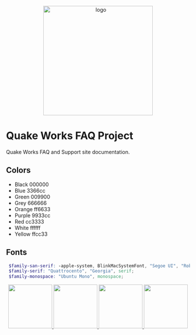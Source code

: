 <p align="center">
  <img src="https://craton.sfo2.cdn.digitaloceanspaces.com/media/img/branding/hero/deep-hero.png" alt="logo" width="300">
</p>

# Quake Works FAQ Project

Quake Works FAQ and Support site documentation.

## Colors

- Black 000000
- Blue 3366cc
- Green 009900
- Grey 666666
- Orange ff6633
- Purple 9933cc
- Red cc3333
- White ffffff
- Yellow ffcc33

## Fonts

```scss
 $family-san-serif: -apple-system, BlinkMacSystemFont, "Segoe UI", "Roboto", "Oxygen", "Ubuntu", "Cantarell", "Fira Sans", "Droid Sans", "Helvetica Neue", "Helvetica", "Arial", sans-serif;
 $family-serif: "Quattrocento", "Georgia", serif;
 $family-monospace: "Ubuntu Mono", monospace;
```

<p align="center">
    <a href="https://shop.quake.works">
        <img src="https://craton.sfo2.cdn.digitaloceanspaces.com/qw-main/btn/shop.svg" width="120px">
    </a>
    <a href="https://twitter.com/quakeyeager">
        <img src="https://craton.sfo2.cdn.digitaloceanspaces.com/qw-main/btn/twitter.svg" width="120px">
    </a>
    <a href="https://github.com/jakeYeager">
        <img src="https://craton.sfo2.cdn.digitaloceanspaces.com/qw-main/btn/github.svg" width="120px">
    </a>
    <a href="#">
        <img src="https://craton.sfo2.cdn.digitaloceanspaces.com/qw-main/btn/youtube.svg" width="120px">
    </a>
</p>